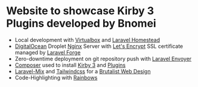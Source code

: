 # Website to showcase Kirby 3 Plugins developed by Bnomei

- Local development with [Virtualbox](https://www.virtualbox.org/) and [Laravel Homestead](https://laravel.com/docs/master/homestead)
- [DigitalOcean](https://m.do.co/c/66dfe448d72e) Droplet [Nginx](https://nginx.org/) Server with [Let's Encrypt](https://letsencrypt.org/) SSL certificate managed by [Laravel Forge](https://forge.laravel.com/)
- Zero-downtime deployment on git repository push with [Laravel Envoyer](https://envoyer.io/)
- [Composer](https://getcomposer.org/) used to install [Kirby 3](https://getkirby.com/) and [Plugins](https://packagist.org/users/bnomei/packages/)
- [Laravel-Mix](https://laravel-mix.com/) and [Tailwindcss](https://tailwindcss.com) for a [Brutalist Web Design](https://brutalist-web.design/) 
- Code-Highlighting with [Rainbows](https://craig.is/making/rainbows)
